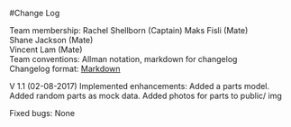 #Change Log

Team membership:  Rachel Shellborn (Captain)
				  Maks Fisli       (Mate)  
				  Shane Jackson    (Mate)  
				  Vincent Lam      (Mate)  
Team conventions: Allman notation, markdown for changelog  
Changelog format: [Markdown](https://github.com/adam-p/markdown-here/wiki/Markdown-Cheatsheet) 

V 1.1 (02-08-2017)
Implemented enhancements:
Added a parts model.
Added random parts as mock data.
Added photos for parts to public/ img

Fixed bugs:
None
